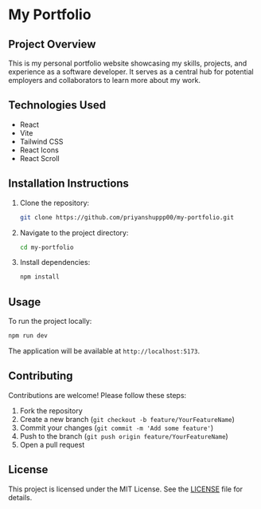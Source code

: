 # My Portfolio

## Project Overview
This is my personal portfolio website showcasing my skills, projects, and experience as a software developer. It serves as a central hub for potential employers and collaborators to learn more about my work.

## Technologies Used
- React
- Vite
- Tailwind CSS
- React Icons
- React Scroll

## Installation Instructions
1. Clone the repository:
   ```bash
   git clone https://github.com/priyanshuppp00/my-portfolio.git
   ```
2. Navigate to the project directory:
   ```bash
   cd my-portfolio
   ```
3. Install dependencies:
   ```bash
   npm install
   ```

## Usage
To run the project locally:
```bash
npm run dev
```
The application will be available at `http://localhost:5173`.

## Contributing
Contributions are welcome! Please follow these steps:
1. Fork the repository
2. Create a new branch (`git checkout -b feature/YourFeatureName`)
3. Commit your changes (`git commit -m 'Add some feature'`)
4. Push to the branch (`git push origin feature/YourFeatureName`)
5. Open a pull request

## License
This project is licensed under the MIT License. See the [LICENSE](LICENSE) file for details.
